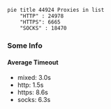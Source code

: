 
```mermaid
pie title 44924 Proxies in list
    "HTTP" : 24978
    "HTTPS": 6665
    "SOCKS" : 18470
```

### Some Info
#### Average Timeout

- mixed: 3.0s
- http: 1.5s
- https: 8.6s
- socks: 6.3s